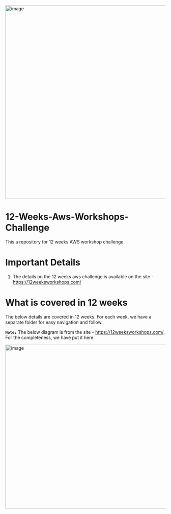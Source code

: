<img width="607" alt="image" src="https://github.com/sanjeeb2017/12-Weeks-Aws-Workshops-Challenge/assets/24868114/4c01ec86-0ad7-4225-b396-68dd318de2a6">

# 12-Weeks-Aws-Workshops-Challenge
This a repository for 12 weeks AWS workshop challenge. 

# Important Details
1. The details on the 12 weeks aws challenge is available on the site - https://12weeksworkshops.com/
   


# What is covered in 12 weeks

The below details are covered in 12 weeks. For each week, we have a separate folder for easy navigation and follow. 

**`Note:`**
The below diagram is from the site - https://12weeksworkshops.com/. For the completeness, we have put it here.

<img width="514" alt="image" src="https://github.com/sanjeeb2017/12-Weeks-Aws-Workshops-Challenge/assets/24868114/6463fd55-d029-40fe-8bbf-bc7bb71dc236">
